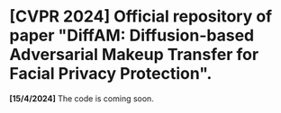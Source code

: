 # [CVPR 2024] Official repository of paper "DiffAM: Diffusion-based Adversarial Makeup Transfer for Facial Privacy Protection".

**[15/4/2024]** The code is coming soon.
